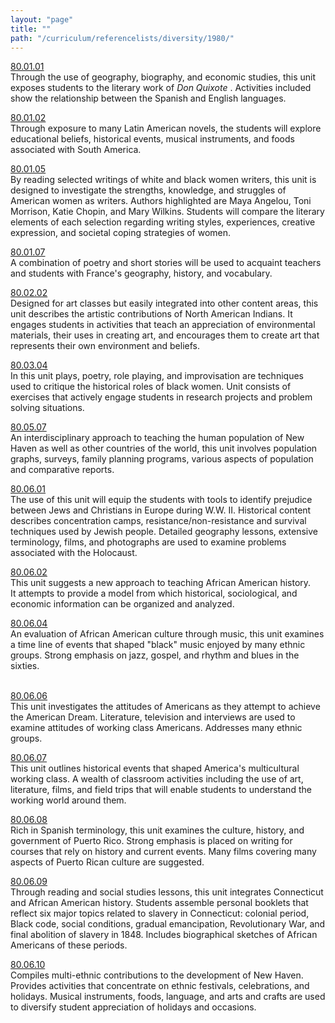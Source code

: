 ```yaml
---
layout: "page"
title: ""
path: "/curriculum/referencelists/diversity/1980/"
---
```

<main><a href="/curriculum/guides/1980/1/80.01.01.x.html">80.01.01</a> <br/> Through the use of geography, biography, and economic studies, this unit exposes students to the literary work of <i>Don Quixote </i>. Activities included show the relationship between the Spanish and English languages. <p> <a href="/curriculum/guides/1980/1/80.01.02.x.html">80.01.02</a> <br/> Through exposure to many Latin American novels, the students will explore educational beliefs, historical events, musical instruments, and foods associated with South America. </p><p> <a href="/curriculum/guides/1980/1/80.01.05.x.html">80.01.05</a> <br/> By reading selected writings of white and black women writers, this unit is designed to investigate the strengths, knowledge, and struggles of American women as writers. Authors highlighted are Maya Angelou, Toni Morrison, Katie Chopin, and Mary Wilkins. Students will compare the literary elements of each selection regarding writing styles, experiences, creative expression, and societal coping strategies of women. </p><p> <a href="/curriculum/guides/1980/1/80.01.07.x.html">80.01.07</a> <br/> A combination of poetry and short stories will be used to acquaint teachers and students with France's geography, history, and vocabulary. </p><p> <a href="/curriculum/guides/1980/2/80.02.02.x.html">80.02.02</a> <br/> Designed for art classes but easily integrated into other content areas, this unit describes the artistic contributions of North American Indians. It engages students in activities that teach an appreciation of environmental materials, their uses in creating art, and encourages them to create art that represents their own environment and beliefs. </p><p> <a href="/curriculum/guides/1980/3/80.03.04.x.html">80.03.04</a> <br/> In this unit plays, poetry, role playing, and improvisation are techniques used to critique the historical roles of black women. Unit consists of exercises that actively engage students in research projects and problem solving situations. </p><p> <a href="/curriculum/guides/1980/5/80.05.07.x.html">80.05.07</a> <br/> An interdisciplinary approach to teaching the human population of New Haven as well as other countries of the world, this unit involves population graphs, surveys, family planning programs, various aspects of population and comparative reports. </p><p> <a href="/curriculum/guides/1980/6/80.06.01.x.html">80.06.01</a> <br/> The use of this unit will equip the students with tools to identify prejudice between Jews and Christians in Europe during W.W. II. Historical content describes concentration camps, resistance/non-resistance and survival techniques used by Jewish people. Detailed geography lessons, extensive terminology, films, and photographs are used to examine problems associated with the Holocaust. </p><p> <a href="/curriculum/guides/1980/6/80.06.02.x.html">80.06.02</a> <br/> This unit suggests a new approach to teaching African American history. <br/> It attempts to provide a model from which historical, sociological, and economic information can be organized and analyzed. </p><p> <a href="/curriculum/guides/1980/6/80.06.04.x.html">80.06.04</a> <br/> An evaluation of African American culture through music, this unit examines a time line of events that shaped "black" music enjoyed by many ethnic groups. Strong emphasis on jazz, gospel, and rhythm and blues in the sixties. </p><p> <br/> <a href="/curriculum/guides/1980/6/80.06.06.x.html">80.06.06</a> <br/> This unit investigates the attitudes of Americans as they attempt to achieve the American Dream. Literature, television and interviews are used to examine attitudes of working class Americans. Addresses many ethnic groups. </p><p> <a href="/curriculum/guides/1980/6/80.06.07.x.html">80.06.07</a> <br/> This unit outlines historical events that shaped America's multicultural working class. A wealth of classroom activities including the use of art, literature, films, and field trips that will enable students to understand the working world around them. </p><p> <a href="/curriculum/guides/1980/6/80.06.08.x.html">80.06.08</a> <br/> Rich in Spanish terminology, this unit examines the culture, history, and government of Puerto Rico. Strong emphasis is placed on writing for courses that rely on history and current events. Many films covering many aspects of Puerto Rican culture are suggested. </p><p> <a href="/curriculum/guides/1980/6/80.06.09.x.html">80.06.09</a> <br/> Through reading and social studies lessons, this unit integrates Connecticut and African American history. Students assemble personal booklets that reflect six major topics related to slavery in Connecticut: colonial period, Black code, social conditions, gradual emancipation, Revolutionary War, and final abolition of slavery in 1848. Includes biographical sketches of African Americans of these periods. </p><p> <a href="/curriculum/guides/1980/6/80.06.10.x.html">80.06.10</a> <br/> Compiles multi-ethnic contributions to the development of New Haven. Provides activities that concentrate on ethnic festivals, celebrations, and holidays. Musical instruments, foods, language, and arts and crafts are used to diversify student appreciation of holidays and occasions. <br/> <br/> 
</p></main>
